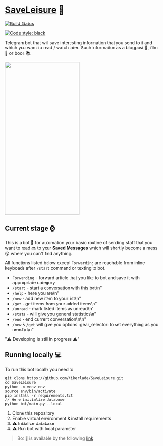 # [SaveLeisure](http://t.me/SaveLeisureBot) :robot:
[![Build Status](https://travis-ci.com/tikerlade/SaveLeisure.svg?token=QXtXzRqKNghyH5soGYoY&branch=main)](https://travis-ci.com/tikerlade/SaveLeisure)

[comment]: <> ([![codecov]&#40;https://codecov.io/gh/tikerlade/SaveLeisure/branch/main/graph/badge.svg?token=I8T7ALFRTX&#41;]&#40;https://codecov.io/gh/tikerlade/SaveLeisure&#41;)
[![Code style: black](https://img.shields.io/badge/code%20style-black-000000.svg)](https://github.com/psf/black)



Telegram bot that will save interesting information that you send to it and which you want to read / watch later. Such information as a blogpost :page_with_curl:, film :movie_camera: or book :books:.

<img src="https://github.com/tikerlade/SaveLeisure/blob/main/pics/adding_item.gif" width="243" height="500">

## Current stage :watch:
This is a bot :robot: for automation your basic routine of sending staff that you want to read :soon: to your **Saved Messages** which will shortly become a mess :dizzy_face: where you can't find anything.

All functions listed below except `Forwarding` are reachable from inline keyboads after `/start` command or texting to bot.

* `Forwarding` - forward article that you like to bot and save it with appropriate category
* `/start` - start a conversation with this bot\n"
* `/help` - here you are\n"
* `/new` - add new item to your list\n"
* `/get` - get items from your added items\n"
* `/unread` - mark listed items as unread\n"
* `/stats` - will give you general statistics\n"
* `/end` - end current conversation\n\n"
* `/new` & `/get` will give you options :gear_selector: to set everything as you need.\n\n"

":warning: Developing is still in progress :warning:"

## Running locally :computer:
To run this bot locally you need to

```shell script
git clone https://github.com/tikerlade/SaveLeisure.git
cd SaveLeisure
python -m venv env
source env/bin/activate
pip install -r requirements.txt
// Here initialize database
python bot/main.py --local
```

1. Clone this repository
2. Enable virtual environment & install requirements
3. :warning: Initialize database
4. :warning: Run bot with local parameter


> Bot :robot: is available by the following [link](http://t.me/SaveLeisureBot)
